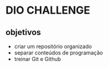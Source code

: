 # DIO CHALLENGE

## objetivos

* criar um repositório organizado
* separar conteúdos de programação
* treinar Git e Github
